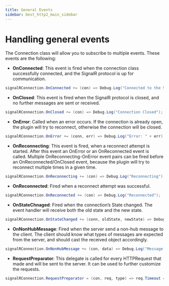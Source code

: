 ```yaml
---
title: General Events
sidebar: best_http2_main_sidebar
---
```


# Handling general events
The Connection class will allow you to subscribe to multiple events. These events are the following:

- **OnConnected**: This event is fired when the connection class successfully connected, and the SignalR protocol is up for communication.

```csharp
signalRConnection.OnConnected += (con) => Debug.Log("Connected to the SignalR server!");
```

- **OnClosed**: This event is fired when the SignalR protocol is closed, and no further messages are sent or received.

```csharp
signalRConnection.OnClosed += (con) => Debug.Log("Connection Closed");
```

- **OnError**: Called when an error occurs. If the connection is already open, the plugin will try to reconnect, otherwise the connection will be closed.

```csharp
signalRConnection.OnError += (conn, err) => Debug.Log("Error: " + err);
```

- **OnReconnecting**: This event is fired, when a reconnect attempt is started. After this event an OnError or an OnReconnected event is called. Multiple OnReconnecting-OnError event pairs can be fired before an OnReconnected/OnClosed event, because the plugin will try to reconnect multiple times in a given time.

```csharp
signalRConnection.OnReconnecting += (con) => Debug.Log("Reconnecting");
```

- **OnReconnected**: Fired when a reconnect attempt was successful.

```csharp
signalRConnection.OnReconnected += (con) => Debug.Log("Reconnected");
```

- **OnStateChnaged**: Fired when the connection’s State changed. The event handler will receive both the old state and the new state.

```csharp
signalRConnection.OnStateChanged += (conn, oldState, newState) => Debug.Log(string.Format("State Changed {0} -> {1}", oldState, newState));
```

- **OnNonHubMessage**: Fired when the server send a non-hub message to the client. The client should know what types of messages are expected from the server, and should cast the received object accordingly.

```csharp
signalRConnection.OnNonHubMessage += (con, data) => Debug.Log("Message from server: " + data.ToString());
```

- **RequestPreparator**: This delegate is called for every HTTPRequest that made and will be sent to the server. It can be used to further customize the requests.

```csharp
signalRConnection.RequestPreparator = (con, req, type) => req.Timeout = TimeSpan.FromSeconds(30);
```
